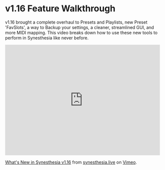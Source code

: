 # v1.16 Feature Walkthrough

v1.16 brought a complete overhaul to Presets and Playlists, new Preset 'FavSlots', a way to Backup your settings, a cleaner, streamlined GUI, and more MIDI mapping. This video breaks down how to use these new tools to perform in Synesthesia like never before.

<iframe src="https://player.vimeo.com/video/347361134?h=150e213aec" width="100%" height="360" frameborder="0" allow="autoplay; fullscreen; picture-in-picture" allowfullscreen></iframe>
<p><a href="https://vimeo.com/347361134">What&#039;s New in Synesthesia v1.16</a> from <a href="https://vimeo.com/synesthesialive">synesthesia.live</a> on <a href="https://vimeo.com">Vimeo</a>.</p>